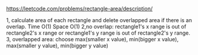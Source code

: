 https://leetcode.com/problems/rectangle-area/description/

1, calculate area of each rectangle and delete overlapped area if there is an overlap. Time O(1) Space O(1)
2,no overlap: rectangle1's x range is out of rectangle2's x range or rectangle1's y range is out of rectangle2's y range.
3, overlapped area: choose max(smaller x value), min(bigger x value), max(smaller y value), min(bigger y value)
	
